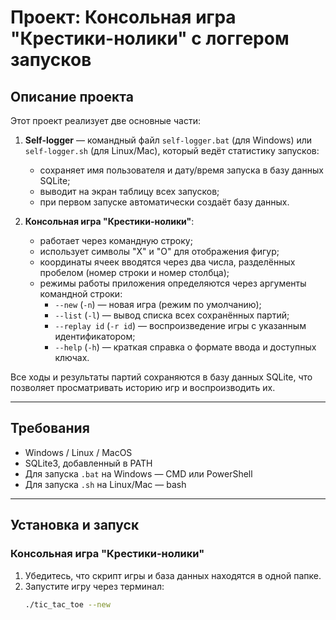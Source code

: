 # Проект: Консольная игра "Крестики-нолики" с логгером запусков

## Описание проекта
Этот проект реализует две основные части:

1. **Self-logger** — командный файл `self-logger.bat` (для Windows) или `self-logger.sh` (для Linux/Mac), который ведёт статистику запусков:
   - сохраняет имя пользователя и дату/время запуска в базу данных SQLite;
   - выводит на экран таблицу всех запусков;
   - при первом запуске автоматически создаёт базу данных.

2. **Консольная игра "Крестики-нолики"**:
   - работает через командную строку;
   - использует символы "X" и "O" для отображения фигур;
   - координаты ячеек вводятся через два числа, разделённых пробелом (номер строки и номер столбца);
   - режимы работы приложения определяются через аргументы командной строки:
     - `--new` (`-n`) — новая игра (режим по умолчанию);
     - `--list` (`-l`) — вывод списка всех сохранённых партий;
     - `--replay id` (`-r id`) — воспроизведение игры с указанным идентификатором;
     - `--help` (`-h`) — краткая справка о формате ввода и доступных ключах.

Все ходы и результаты партий сохраняются в базу данных SQLite, что позволяет просматривать историю игр и воспроизводить их.

---

## Требования
- Windows / Linux / MacOS
- SQLite3, добавленный в PATH
- Для запуска `.bat` на Windows — CMD или PowerShell
- Для запуска `.sh` на Linux/Mac — bash

---

## Установка и запуск

### Консольная игра "Крестики-нолики"
1. Убедитесь, что скрипт игры и база данных находятся в одной папке.
2. Запустите игру через терминал:
   ```bash
   ./tic_tac_toe --new